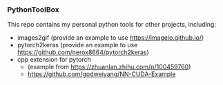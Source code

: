 ### PythonToolBox

This repo contains my personal python tools for other projects, including:
* images2gif (provide an example to use https://imageio.github.io/)
* pytorch2keras (provide an example to use https://github.com/nerox8664/pytorch2keras)
* cpp extension for pytorch
	* (example from https://zhuanlan.zhihu.com/p/100459760)
	* https://github.com/godweiyang/NN-CUDA-Example
